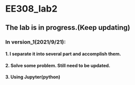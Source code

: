 # EE308_lab2
## The lab is in progress.(Keep updating)
### In version_1(2021/9/21):
#### 1. I separate it into several part and accomplish them.  
#### 2. Solve some problem. Still need to be updated.  
#### 3. Using Jupyter(python)  
